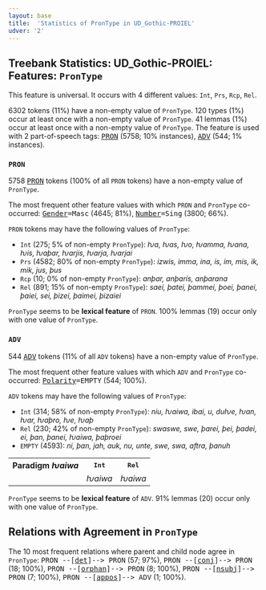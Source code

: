 ```yaml
---
layout: base
title:  'Statistics of PronType in UD_Gothic-PROIEL'
udver: '2'
---
```


## Treebank Statistics: UD_Gothic-PROIEL: Features: `PronType`

This feature is universal.
It occurs with 4 different values: `Int`, `Prs`, `Rcp`, `Rel`.

6302 tokens (11%) have a non-empty value of `PronType`.
120 types (1%) occur at least once with a non-empty value of `PronType`.
41 lemmas (1%) occur at least once with a non-empty value of `PronType`.
The feature is used with 2 part-of-speech tags: <tt><a href="got_proiel-pos-PRON.html">PRON</a></tt> (5758; 10% instances), <tt><a href="got_proiel-pos-ADV.html">ADV</a></tt> (544; 1% instances).

### `PRON`

5758 <tt><a href="got_proiel-pos-PRON.html">PRON</a></tt> tokens (100% of all `PRON` tokens) have a non-empty value of `PronType`.

The most frequent other feature values with which `PRON` and `PronType` co-occurred: <tt><a href="got_proiel-feat-Gender.html">Gender</a></tt><tt>=Masc</tt> (4645; 81%), <tt><a href="got_proiel-feat-Number.html">Number</a></tt><tt>=Sing</tt> (3800; 66%).

`PRON` tokens may have the following values of `PronType`:

* `Int` (275; 5% of non-empty `PronType`): <em>ƕa, ƕas, ƕo, ƕamma, ƕana, ƕis, ƕaþar, ƕarjis, ƕarja, ƕarjai</em>
* `Prs` (4582; 80% of non-empty `PronType`): <em>izwis, imma, ina, is, im, mis, ik, mik, jus, þus</em>
* `Rcp` (10; 0% of non-empty `PronType`): <em>anþar, anþaris, anþarana</em>
* `Rel` (891; 15% of non-empty `PronType`): <em>saei, þatei, þammei, þoei, þanei, þaiei, sei, þizei, þaimei, þizaiei</em>

`PronType` seems to be **lexical feature** of `PRON`. 100% lemmas (19) occur only with one value of `PronType`.

### `ADV`

544 <tt><a href="got_proiel-pos-ADV.html">ADV</a></tt> tokens (11% of all `ADV` tokens) have a non-empty value of `PronType`.

The most frequent other feature values with which `ADV` and `PronType` co-occurred: <tt><a href="got_proiel-feat-Polarity.html">Polarity</a></tt><tt>=EMPTY</tt> (544; 100%).

`ADV` tokens may have the following values of `PronType`:

* `Int` (314; 58% of non-empty `PronType`): <em>niu, ƕaiwa, ibai, u, duƕe, ƕan, ƕar, ƕaþro, ƕe, ƕaþ</em>
* `Rel` (230; 42% of non-empty `PronType`): <em>swaswe, swe, þarei, þei, þadei, ei, þan, þanei, ƕaiwa, þaþroei</em>
* `EMPTY` (4593): <em>ni, þan, jah, auk, nu, unte, swe, swa, aftra, þanuh</em>

<table>
  <tr><th>Paradigm <i>ƕaiwa</i></th><th><tt>Int</tt></th><th><tt>Rel</tt></th></tr>
  <tr><td><tt></tt></td><td><em>ƕaiwa</em></td><td><em>ƕaiwa</em></td></tr>
</table>

`PronType` seems to be **lexical feature** of `ADV`. 91% lemmas (20) occur only with one value of `PronType`.

## Relations with Agreement in `PronType`

The 10 most frequent relations where parent and child node agree in `PronType`:
<tt>PRON --[<tt><a href="got_proiel-dep-det.html">det</a></tt>]--> PRON</tt> (57; 97%),
<tt>PRON --[<tt><a href="got_proiel-dep-conj.html">conj</a></tt>]--> PRON</tt> (18; 100%),
<tt>PRON --[<tt><a href="got_proiel-dep-orphan.html">orphan</a></tt>]--> PRON</tt> (8; 100%),
<tt>PRON --[<tt><a href="got_proiel-dep-nsubj.html">nsubj</a></tt>]--> PRON</tt> (7; 100%),
<tt>PRON --[<tt><a href="got_proiel-dep-appos.html">appos</a></tt>]--> ADV</tt> (1; 100%).

